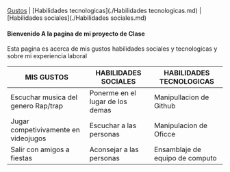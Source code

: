 [Gustos](./Gustos.md) | [Habilidades tecnologicas](./Habilidades tecnologicas.md)  | [Habilidades sociales](./Habilidades sociales.md)

#### Bienvenido A la pagina de mi proyecto de Clase 
Esta pagina es acerca de mis gustos  habilidades sociales y tecnologicas y sobre mi experiencia laboral

| MIS GUSTOS   | HABILIDADES SOCIALES | HABILIDADES TECNOLOGICAS |
|---------------|----------------------|--------------------------|
| Escuchar musica del genero Rap/trap | Ponerme en el lugar de los demas | Manipullacion de Github |
| Jugar competivivamente en videojugos | Escuchar a las personas | Manipulacion de Oficce
| Salir con amigos a fiestas | Aconsejar a las personas | Ensamblaje de equipo de computo |
